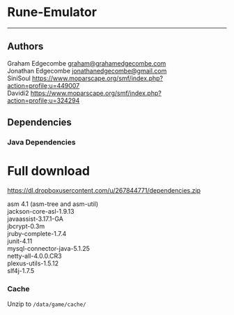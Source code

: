 # Rune-Emulator
-------------------
## Authors
Graham Edgecombe <graham@grahamedgecombe.com>  
Jonathan Edgecombe <jonathanedgecombe@gmail.com>  
SiniSoul <https://www.moparscape.org/smf/index.php?action=profile;u=449007>  
Davidi2 <https://www.moparscape.org/smf/index.php?action=profile;u=324294>  

## Dependencies

### Java Dependencies

# Full download
<https://dl.dropboxusercontent.com/u/267844771/dependencies.zip>

asm 4.1 (asm-tree and asm-util)  
jackson-core-asl-1.9.13  
javaassist-3.17.1-GA  
jbcrypt-0.3m  
jruby-complete-1.7.4  
junit-4.11  
mysql-connector-java-5.1.25  
netty-all-4.0.0.CR3  
plexus-utils-1.5.12  
slf4j-1.7.5  

### Cache
Unzip to `/data/game/cache/`  
